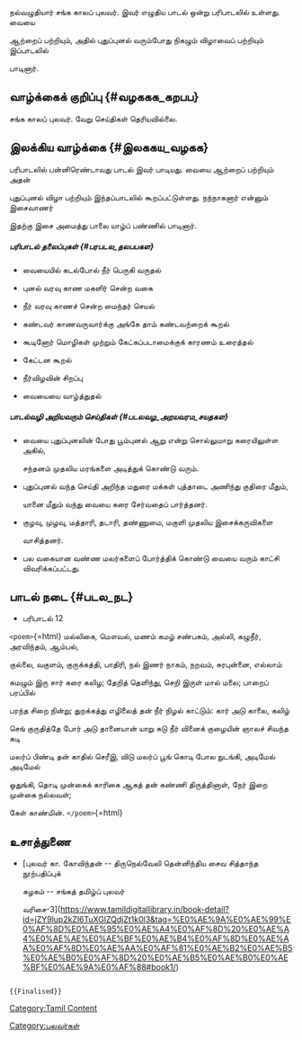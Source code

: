 நல்வழுதியார் சங்க காலப் புலவர். இவர் எழுதிய பாடல் ஒன்று பரிபாடலில் உள்ளது. வையை
ஆற்றைப் பற்றியும், அதில் புதுப்புனல் வரும்போது நிகழும் விழாவைப் பற்றியும் இப்பாடலில்
பாடினார்.

## வாழ்க்கைக் குறிப்பு {#வழககக_கறபப}

சங்க காலப் புலவர். வேறு செய்திகள் தெரியவில்லை.

## இலக்கிய வாழ்க்கை {#இலககய_வழகக}

பரிபாடலில் பன்னிரெண்டாவது பாடல் இவர் பாடியது. வையை ஆற்றைப் பற்றியும் அதன்
புதுப்புனல் விழா பற்றியும் இந்தப்பாடலில் கூறப்பட்டுள்ளது. நந்நாகனார் என்னும் இசைவாணர்
இதற்கு இசை அமைத்து பாலை யாழ்ப் பண்ணில் பாடினார்.

##### பரிபாடல் தலைப்புகள் {#பரபடல_தலபபகள}

-   வையையில் கடல்போல் நீர் பெருகி வருதல்
-   புனல் வரவு காண மகளிர் சென்ற வகை
-   நீர் வரவு காணச் சென்ற மைந்தர் செயல்
-   கண்டவர் காணவருவார்க்கு அங்கே தாம் கண்டவற்றைக் கூறல்
-   கூடினோர் மொழிகள் முற்றும் கேட்கப்படாமைக்குக் காரணம் உரைத்தல்
-   கேட்டன கூறல்
-   நீர்விழவின் சிறப்பு
-   வையையை வாழ்த்துதல்

##### பாடல்வழி அறியவரும் செய்திகள் {#படலவழ_அறயவரம_சயதகள}

-   வையை புதுப்புனலின் போது பூம்புனல் ஆறு என்று சொல்லுமாறு கரையிலுள்ள அகில்,
    சந்தனம் முதலிய மரங்களை அடித்துக் கொண்டு வரும்.
-   புதுப்புனல் வந்த செய்தி அறிந்த மதுரை மக்கள் புத்தாடை அணிந்து குதிரை மீதும்,
    யானை மீதும் வந்து வையை கரை சேர்வதைப் பார்த்தனர்.
-   குழவு, முழவு, மத்தாரி, தடாரி, தண்ணுமை, மகுளி முதலிய இசைக்கருவிகளை
    வாசித்தனர்.
-   பல வகையான வண்ண மலர்களைப் போர்த்திக் கொண்டு வையை வரும் காட்சி விவரிக்கப்பட்டது.

## பாடல் நடை {#படல_நட}

-   பரிபாடல் 12

`<poem>`{=html} மல்லிகை, மௌவல், மணம் கமழ் சண்பகம், அல்லி, கழுநீர், அரவிந்தம், ஆம்பல்,
குல்லை, வகுளம், குருக்கத்தி, பாதிரி, நல் இணர் நாகம், நறவம், சுரபுன்னை, எல்லாம்
கமழும் இரு சார் கரை கலிழ; தேறித் தெளிந்து, செறி இருள் மால் மலை; பாறைப் பரப்பில்
பரந்த சிறை நின்று; துறக்கத்து எழிலைத் தன் நீர் நிழல் காட்டும்: கார் அடு காலை, கலிழ்
செங் குருதித்தே போர் அடு தானையான் யாறு சுடு நீர் வினைக் குழையின் ஞாலச் சிவந்த கடி
மலர்ப் பிண்டி தன் காதில் செரீஇ, விடு மலர்ப் பூங் கொடி போல நுடங்கி, அடிமேல் அடிமேல்
ஒதுங்கி, தொடி முன்கைக் காரிகை ஆகத் தன் கண்ணி திருத்தினாள், நேர் இறை முன்கை நல்லவள்;
கேள் காண்மின். `</poem>`{=html}

## உசாத்துணை

-   [புலவர் கா. கோவிந்தன் -- திருநெல்வேலி தென்னிந்திய சைவ சித்தாந்த நூற்பதிப்புக்
    கழகம் -- சங்கத் தமிழ்ப் புலவர்
    வரிசை-3](https://www.tamildigitallibrary.in/book-detail?id=jZY9lup2kZl6TuXGlZQdjZt1k0l3&tag=%E0%AE%9A%E0%AE%99%E0%AF%8D%E0%AE%95%E0%AE%A4%E0%AF%8D%20%E0%AE%A4%E0%AE%AE%E0%AE%BF%E0%AE%B4%E0%AF%8D%E0%AE%AA%E0%AF%8D%E0%AE%AA%E0%AF%81%E0%AE%B2%E0%AE%B5%E0%AE%B0%E0%AF%8D%20%E0%AE%B5%E0%AE%B0%E0%AE%BF%E0%AE%9A%E0%AF%88#book1/)

```{=mediawiki}
{{Finalised}}
```
[Category:Tamil Content](Category:Tamil_Content "wikilink")
[Category:புலவர்கள்](Category:புலவர்கள் "wikilink")

